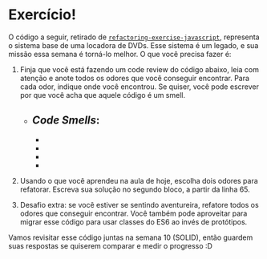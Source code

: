 # Exercício!

O código a seguir, retirado de [`refactoring-exercise-javascript`](https://github.com/greatersum/refactoring-exercise-javascript/), representa o sistema base de uma locadora de DVDs. Esse sistema é um legado, e sua missão essa semana é torná-lo melhor. O que você precisa fazer é:

1. Finja que você está fazendo um code review do código abaixo, leia com atenção e anote todos os odores que você conseguir encontrar. Para cada odor, indique onde você encontrou. Se quiser, você pode escrever por que você acha que aquele código é um smell.
    - _Code Smells_:
      - 
      - 
      - 
      - 
      - 

2. Usando o que você aprendeu na aula de hoje, escolha dois odores para refatorar. Escreva sua solução no segundo bloco, a partir da linha 65.

3. Desafio extra: se você estiver se sentindo aventureira, refatore todos os odores que conseguir encontrar. Você também pode aproveitar para migrar esse código para usar classes do ES6 ao invés de protótipos.

Vamos revisitar esse código juntas na semana 10 (SOLID), então guardem suas respostas se quiserem comparar e medir o progresso :D
